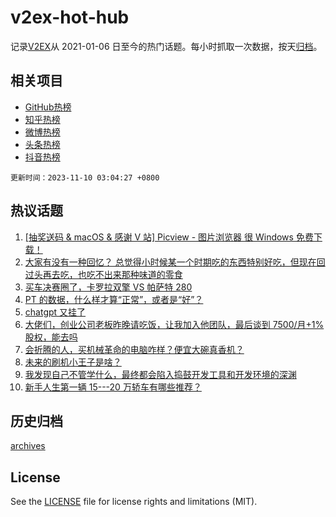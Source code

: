 # v2ex-hot-hub

 记录[V2EX](https://www.v2ex.com/)从 2021-01-06 日至今的热门话题。每小时抓取一次数据，按天[归档](archives)。
 
 ## 相关项目

- [GitHub热榜](https://github.com/lonnyzhang423/github-hot-hub)
- [知乎热榜](https://github.com/lonnyzhang423/zhihu-hot-hub)
- [微博热榜](https://github.com/lonnyzhang423/weibo-hot-hub)
- [头条热榜](https://github.com/lonnyzhang423/toutiao-hot-hub)
- [抖音热榜](https://github.com/lonnyzhang423/douyin-hot-hub)


 `更新时间：2023-11-10 03:04:27 +0800`

## 热议话题

1. [[抽奖送码 & macOS & 感谢 V 站] Picview - 图片浏览器 很 Windows 免费下载！](https://www.v2ex.com/t/990108)
1. [大家有没有一种回忆？
总觉得小时候某一个时期吃的东西特别好吃，但现在回过头再去吃，也吃不出来那种味道的零食](https://www.v2ex.com/t/990114)
1. [买车决赛圈了，卡罗拉双擎 VS 帕萨特 280](https://www.v2ex.com/t/990092)
1. [PT 的数据，什么样才算“正常”，或者是“好”？](https://www.v2ex.com/t/990138)
1. [chatgpt 又挂了](https://www.v2ex.com/t/990224)
1. [大佬们，创业公司老板昨晚请吃饭，让我加入他团队，最后谈到 7500/月+1%股权，能去吗](https://www.v2ex.com/t/990093)
1. [会折腾的人，买机械革命的电脑咋样？便宜大碗真香机？](https://www.v2ex.com/t/990112)
1. [未来的刷机小王子是啥？](https://www.v2ex.com/t/990220)
1. [我发现自己不管学什么，最终都会陷入捣鼓开发工具和开发环境的深渊](https://www.v2ex.com/t/990160)
1. [新手人生第一辆 15---20 万轿车有哪些推荐？](https://www.v2ex.com/t/990170)

## 历史归档

[archives](archives)

## License

See the [LICENSE](LICENSE) file for license rights and limitations (MIT).
